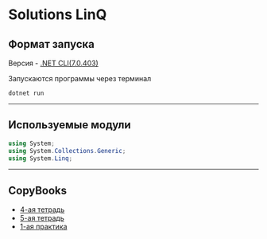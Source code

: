 # Solutions LinQ

## Формат запуска

Версия - [.NET CLI(7.0.403)](https://dotnet.microsoft.com/en-us/download/dotnet/7.0)

Запускаются программы через терминал

```dotnet run```

---

## Используемые модули

```c#
using System;
using System.Collections.Generic;
using System.Linq;
 ```

---

## CopyBooks

- [4-ая тетрадь](readme_files/CopyBook4.md)
- [5-ая тетрадь](readme_files/CopyBook5.md)
- [1-ая практика](readme_files/1practice.md)

